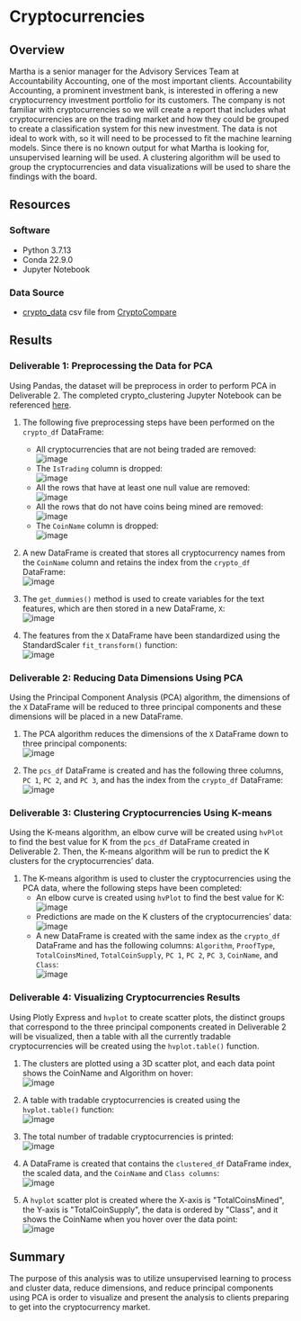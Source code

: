 # Cryptocurrencies

## Overview 
Martha is a senior manager for the Advisory Services Team at Accountability Accounting, one of the most important clients. Accountability Accounting, a prominent investment bank, is interested in offering a new cryptocurrency investment portfolio for its customers. The company is not familiar with cryptocurrencies so we will create a report that includes what cryptocurrencies are on the trading market and how they could be grouped to create a classification system for this new investment. The data is not ideal to work with, so it will need to be processed to fit the machine learning models. Since there is no known output for what Martha is looking for, unsupervised learning will be used. A clustering algorithm will be used to group the cryptocurrencies and data visualizations will be used to share the findings with the board.

## Resources
### Software
- Python 3.7.13
- Conda 22.9.0
- Jupyter Notebook

### Data Source 
-  [crypto_data]() csv file from [CryptoCompare](https://min-api.cryptocompare.com/data/all/coinlist)

## Results
### Deliverable 1: Preprocessing the Data for PCA 
Using Pandas, the dataset will be preprocess in order to perform PCA in Deliverable 2. The completed crypto_clustering Jupyter Notebook can be referenced [here]().

1. The following five preprocessing steps have been performed on the `crypto_df` DataFrame:
    - All cryptocurrencies that are not being traded are removed: <br /> ![image](https://user-images.githubusercontent.com/108038989/198919822-9abf2471-ae70-46ef-a03d-8a8a2b1f2925.png)
    - The `IsTrading` column is dropped: <br /> ![image](https://user-images.githubusercontent.com/108038989/198919914-be586ae8-cf4c-4cfd-8138-89ffcc4012c5.png) 
    - All the rows that have at least one null value are removed: <br /> ![image](https://user-images.githubusercontent.com/108038989/198919972-0ed12396-d1a2-4cbf-8020-8d005169dd8e.png)
    - All the rows that do not have coins being mined are removed: <br /> ![image](https://user-images.githubusercontent.com/108038989/198920020-b2f782ed-3641-4cf1-9024-4b6536b7af3b.png)
    - The `CoinName` column is dropped: <br /> ![image](https://user-images.githubusercontent.com/108038989/198920096-ccae2ef3-c32e-4169-aaf8-ce38350b72da.png)
    
2. A new DataFrame is created that stores all cryptocurrency names from the `CoinName` column and retains the index from the `crypto_df` DataFrame: <br /> ![image](https://user-images.githubusercontent.com/108038989/198920183-b1d28a81-aa2c-42bb-8fb8-5dde529b82ca.png)

3. The `get_dummies()` method is used to create variables for the text features, which are then stored in a new DataFrame, `X`: <br /> ![image](https://user-images.githubusercontent.com/108038989/198920228-f49e7dac-1952-4ebb-8dfe-ca12adf7e16d.png)

4. The features from the `X` DataFrame have been standardized using the StandardScaler `fit_transform()` function: <br /> ![image](https://user-images.githubusercontent.com/108038989/198920279-5a892b8b-2e39-4281-8839-ca1e811eb0f3.png)

### Deliverable 2: Reducing Data Dimensions Using PCA
Using the Principal Component Analysis (PCA) algorithm, the dimensions of the `X` DataFrame will be reduced to three principal components and these dimensions will be placed in a new DataFrame.

1. The PCA algorithm reduces the dimensions of the `X` DataFrame down to three principal components: <br /> ![image](https://user-images.githubusercontent.com/108038989/198921597-8a802f9e-f7f8-4c3e-b678-7ced2a5df22a.png)

2. The `pcs_df` DataFrame is created and has the following three columns, `PC 1`, `PC 2`, and `PC 3`, and has the index from the `crypto_df` DataFrame: <br /> ![image](https://user-images.githubusercontent.com/108038989/198921640-9d30985f-33e0-4ea2-b567-a2b4da425a83.png)

### Deliverable 3: Clustering Cryptocurrencies Using K-means
Using the K-means algorithm, an elbow curve will be created using `hvPlot` to find the best value for K from the `pcs_df` DataFrame created in Deliverable 2. Then, the K-means algorithm will be run to predict the K clusters for the cryptocurrencies’ data.

1. The K-means algorithm is used to cluster the cryptocurrencies using the PCA data, where the following steps have been completed:
    - An elbow curve is created using `hvPlot` to find the best value for K: <br /> ![image](https://user-images.githubusercontent.com/108038989/198923239-1a4db9f5-280e-4ed1-9a93-6fbdb67572e3.png)
    - Predictions are made on the K clusters of the cryptocurrencies’ data: <br /> ![image](https://user-images.githubusercontent.com/108038989/198925788-3f3dc789-e42b-4fa6-83b1-89cb0f437a94.png)
    - A new DataFrame is created with the same index as the `crypto_df` DataFrame and has the following columns: `Algorithm`, `ProofType`, `TotalCoinsMined`, `TotalCoinSupply`, `PC 1`, `PC 2`, `PC 3`, `CoinName`, and `Class`: <br /> ![image](https://user-images.githubusercontent.com/108038989/198925830-6e676cd0-431f-4b8e-9dee-d62cb607abb2.png)

### Deliverable 4: Visualizing Cryptocurrencies Results
Using Plotly Express and `hvplot` to create scatter plots, the distinct groups that correspond to the three principal components created in Deliverable 2 will be visualized, then a table with all the currently tradable cryptocurrencies will be created using the `hvplot.table()` function.

1. The clusters are plotted using a 3D scatter plot, and each data point shows the CoinName and Algorithm on hover: <br /> ![image](https://user-images.githubusercontent.com/108038989/198927212-85f2590b-204f-4d2f-8bb6-e9df55765eed.png)

2. A table with tradable cryptocurrencies is created using the `hvplot.table()` function: <br /> ![image](https://user-images.githubusercontent.com/108038989/198927291-d28a6753-6fdb-408e-9c13-836a1732376e.png)

3. The total number of tradable cryptocurrencies is printed: <br /> ![image](https://user-images.githubusercontent.com/108038989/198927660-d615fb18-fdda-4ff4-9ee5-d5201045d943.png)

4. A DataFrame is created that contains the `clustered_df` DataFrame index, the scaled data, and the `CoinName` and `Class columns`: <br /> ![image](https://user-images.githubusercontent.com/108038989/198929065-4ff81f54-746d-4741-ae85-9d329bf597a1.png)

5. A `hvplot` scatter plot is created where the X-axis is "TotalCoinsMined", the Y-axis is "TotalCoinSupply", the data is ordered by "Class", and it shows the CoinName when you hover over the data point: <br /> ![image](https://user-images.githubusercontent.com/108038989/198929415-fc494375-394d-42ab-a6af-f05ef2929762.png)

## Summary
The purpose of this analysis was to utilize unsupervised learning to process and cluster data, reduce dimensions, and reduce principal components using PCA is order to visualize and present the analysis to clients preparing to get into the cryptocurrency market.
